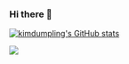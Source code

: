 ### Hi there 👋

[![kimdumpling's GitHub stats](https://github-readme-stats.vercel.app/api?username=kimdumpling&show_icons=true&theme=radical)](https://github.com/anuraghazra/github-readme-stats)


<img src="https://img.shields.io/badge/Python-3776AB?style=for-the-badge&logo=Python&logoColor=white">
